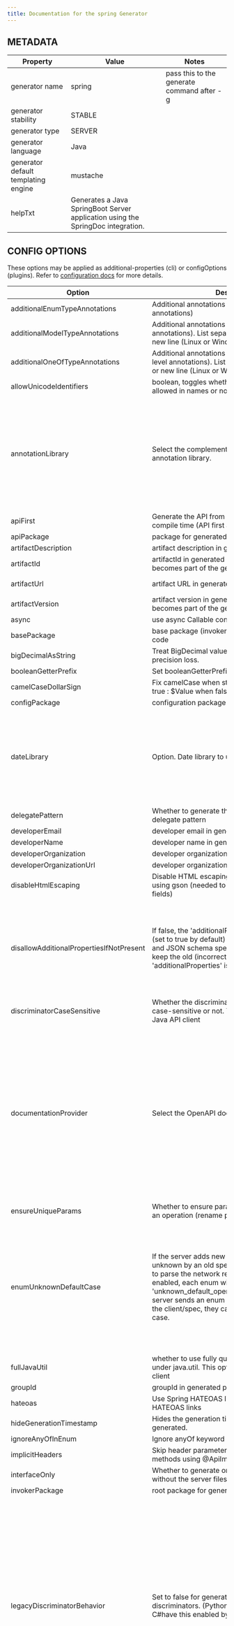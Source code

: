 ```yaml
---
title: Documentation for the spring Generator
---
```


## METADATA

| Property | Value | Notes |
| -------- | ----- | ----- |
| generator name | spring | pass this to the generate command after -g |
| generator stability | STABLE | |
| generator type | SERVER | |
| generator language | Java | |
| generator default templating engine | mustache | |
| helpTxt | Generates a Java SpringBoot Server application using the SpringDoc integration. | |

## CONFIG OPTIONS
These options may be applied as additional-properties (cli) or configOptions (plugins). Refer to [configuration docs](https://openapi-generator.tech/docs/configuration) for more details.

| Option | Description                                                                                                                                                                                                                                                                                                                                 | Values | Default                                                   |
| ------ |---------------------------------------------------------------------------------------------------------------------------------------------------------------------------------------------------------------------------------------------------------------------------------------------------------------------------------------------| ------ |-----------------------------------------------------------|
|additionalEnumTypeAnnotations| Additional annotations for enum type(class level annotations)                                                                                                                                                                                                                                                                               | | null                                                      |
|additionalModelTypeAnnotations| Additional annotations for model type(class level annotations). List separated by semicolon(;) or new line (Linux or Windows)                                                                                                                                                                                                               | | null                                                      |
|additionalOneOfTypeAnnotations|Additional annotations for oneOf interfaces(class level annotations). List separated by semicolon(;) or new line (Linux or Windows)| |null|
|allowUnicodeIdentifiers| boolean, toggles whether unicode identifiers are allowed in names or not, default is false                                                                                                                                                                                                                                                  | | false                                                     |
|annotationLibrary| Select the complementary documentation annotation library.                                                                                                                                                                                                                                                                                  |<dl><dt>**none**</dt><dd>Do not annotate Model and Api with complementary annotations.</dd><dt>**swagger1**</dt><dd>Annotate Model and Api using the Swagger Annotations 1.x library.</dd><dt>**swagger2**</dt><dd>Annotate Model and Api using the Swagger Annotations 2.x library.</dd></dl>| swagger2                                                  |
|apiFirst| Generate the API from the OAI spec at server compile time (API first approach)                                                                                                                                                                                                                                                              | | false                                                     |
|apiPackage| package for generated api classes                                                                                                                                                                                                                                                                                                           | | org.openapitools.api                                      |
|artifactDescription| artifact description in generated pom.xml                                                                                                                                                                                                                                                                                                   | | OpenAPI Java                                              |
|artifactId| artifactId in generated pom.xml. This also becomes part of the generated library's filename                                                                                                                                                                                                                                                 | | openapi-spring                                            |
|artifactUrl| artifact URL in generated pom.xml                                                                                                                                                                                                                                                                                                           | | https://github.com/openapitools/openapi-generator         |
|artifactVersion| artifact version in generated pom.xml. This also becomes part of the generated library's filename                                                                                                                                                                                                                                           | | 1.0.0                                                     |
|async| use async Callable controllers                                                                                                                                                                                                                                                                                                              | | false                                                     |
|basePackage| base package (invokerPackage) for generated code                                                                                                                                                                                                                                                                                            | | org.openapitools                                          |
|bigDecimalAsString| Treat BigDecimal values as Strings to avoid precision loss.                                                                                                                                                                                                                                                                                 | | false                                                     |
|booleanGetterPrefix| Set booleanGetterPrefix                                                                                                                                                                                                                                                                                                                     | | get                                                       |
|camelCaseDollarSign|Fix camelCase when starting with $ sign. when true : $Value when false : $value| |false|
|configPackage| configuration package for generated code                                                                                                                                                                                                                                                                                                    | | org.openapitools.configuration                            ||containerDefaultToNull|Set containers (array, set, map) default to null| |false|
|dateLibrary| Option. Date library to use                                                                                                                                                                                                                                                                                                                 |<dl><dt>**joda**</dt><dd>Joda (for legacy app only)</dd><dt>**legacy**</dt><dd>Legacy java.util.Date </dd><dt>**java8-localdatetime**</dt><dd>Java 8 using LocalDateTime (for legacy app only)</dd><dt>**java8**</dt><dd>Java 8 native JSR310 (preferred for jdk 1.8+)</dd></dl>| java8                                                |
|delegatePattern| Whether to generate the server files using the delegate pattern                                                                                                                                                                                                                                                                             | | false                                                     |
|developerEmail| developer email in generated pom.xml                                                                                                                                                                                                                                                                                                        | | team@openapitools.org                                     |
|developerName| developer name in generated pom.xml                                                                                                                                                                                                                                                                                                         | | OpenAPI-Generator Contributors                            |
|developerOrganization| developer organization in generated pom.xml                                                                                                                                                                                                                                                                                                 | | OpenAPITools.org                                          |
|developerOrganizationUrl| developer organization URL in generated pom.xml                                                                                                                                                                                                                                                                                             | | http://openapitools.org                                   |
|disableHtmlEscaping| Disable HTML escaping of JSON strings when using gson (needed to avoid problems with byte[] fields)                                                                                                                                                                                                                                         | | false                                                     |
|disallowAdditionalPropertiesIfNotPresent| If false, the 'additionalProperties' implementation (set to true by default) is compliant with the OAS and JSON schema specifications. If true (default), keep the old (incorrect) behaviour that 'additionalProperties' is set to false by default.                                                                                        |<dl><dt>**false**</dt><dd>The 'additionalProperties' implementation is compliant with the OAS and JSON schema specifications.</dd><dt>**true**</dt><dd>Keep the old (incorrect) behaviour that 'additionalProperties' is set to false by default.</dd></dl>| true                                                      |
|discriminatorCaseSensitive| Whether the discriminator value lookup should be case-sensitive or not. This option only works for Java API client                                                                                                                                                                                                                          | | true                                                      |
|documentationProvider| Select the OpenAPI documentation provider.                                                                                                                                                                                                                                                                                                  |<dl><dt>**none**</dt><dd>Do not publish an OpenAPI specification.</dd><dt>**source**</dt><dd>Publish the original input OpenAPI specification.</dd><dt>**springfox**</dt><dd>Generate an OpenAPI 2 (fka Swagger RESTful API Documentation Specification) specification using SpringFox 2.x.Deprecated (for removal); use springdoc instead.</dd><dt>**springdoc**</dt><dd>Generate an OpenAPI 3 specification using SpringDoc.</dd></dl>| springdoc                                                 |
|ensureUniqueParams| Whether to ensure parameter names are unique in an operation (rename parameters that are not).                                                                                                                                                                                                                                              | | true                                                      |
|enumUnknownDefaultCase| If the server adds new enum cases, that are unknown by an old spec/client, the client will fail to parse the network response.With this option enabled, each enum will have a new case, 'unknown_default_open_api', so that when the server sends an enum case that is not known by the client/spec, they can safely fallback to this case. |<dl><dt>**false**</dt><dd>No changes to the enum's are made, this is the default option.</dd><dt>**true**</dt><dd>With this option enabled, each enum will have a new case, 'unknown_default_open_api', so that when the enum case sent by the server is not known by the client/spec, can safely be decoded to this case.</dd></dl>| false                                                     |
|fullJavaUtil| whether to use fully qualified name for classes under java.util. This option only works for Java API client                                                                                                                                                                                                                                 | | false                                                     |
|groupId| groupId in generated pom.xml                                                                                                                                                                                                                                                                                                                | | org.openapitools                                          |
|hateoas| Use Spring HATEOAS library to allow adding HATEOAS links                                                                                                                                                                                                                                                                                    | | false                                                     |
|hideGenerationTimestamp| Hides the generation timestamp when files are generated.                                                                                                                                                                                                                                                                                    | | false                                                     |
|ignoreAnyOfInEnum| Ignore anyOf keyword in enum                                                                                                                                                                                                                                                                                                                | | false                                                     |
|implicitHeaders| Skip header parameters in the generated API methods using @ApiImplicitParams annotation.                                                                                                                                                                                                                                                    | | false                                                     ||implicitHeadersRegex|Skip header parameters that matches given regex in the generated API methods using @ApiImplicitParams annotation. Note: this parameter is ignored when implicitHeaders=true| |null|
|interfaceOnly| Whether to generate only API interface stubs without the server files.                                                                                                                                                                                                                                                                      | | false                                                     |
|invokerPackage| root package for generated code                                                                                                                                                                                                                                                                                                             | | org.openapitools.api                                      |
|legacyDiscriminatorBehavior| Set to false for generators with better support for discriminators. (Python, Java, Go, PowerShell, C#have this enabled by default).                                                                                                                                                                                                         |<dl><dt>**true**</dt><dd>The mapping in the discriminator includes descendent schemas that allOf inherit from self and the discriminator mapping schemas in the OAS document.</dd><dt>**false**</dt><dd>The mapping in the discriminator includes any descendent schemas that allOf inherit from self, any oneOf schemas, any anyOf schemas, any x-discriminator-values, and the discriminator mapping schemas in the OAS document AND Codegen validates that oneOf and anyOf schemas contain the required discriminator and throws an error if the discriminator is missing.</dd></dl>| true                                                      |
|library| library template (sub-template)                                                                                                                                                                                                                                                                                                             |<dl><dt>**spring-boot**</dt><dd>Spring-boot Server application .</dd><dt>**spring-cloud**</dt><dd>Spring-Cloud-Feign client with Spring-Boot auto-configured settings.</dd><dt>**spring-http-interface**</dt><dd>Spring 6 HTTP interfaces (testing)</dd></dl>| spring-boot                                               |
|licenseName| The name of the license                                                                                                                                                                                                                                                                                                                     | | Unlicense                                                 |
|licenseUrl| The URL of the license                                                                                                                                                                                                                                                                                                                      | | http://unlicense.org                                      |
|modelPackage| package for generated models                                                                                                                                                                                                                                                                                                                | | org.openapitools.model                                    |
|openApiNullable| Enable OpenAPI Jackson Nullable library                                                                                                                                                                                                                                                                                                     | | true                                                      |
|parentArtifactId| parent artifactId in generated pom N.B. parentGroupId, parentArtifactId and parentVersion must all be specified for any of them to take effect                                                                                                                                                                                              | | null                                                      |
|parentGroupId| parent groupId in generated pom N.B. parentGroupId, parentArtifactId and parentVersion must all be specified for any of them to take effect                                                                                                                                                                                                 | | null                                                      |
|parentVersion| parent version in generated pom N.B. parentGroupId, parentArtifactId and parentVersion must all be specified for any of them to take effect                                                                                                                                                                                                 | | null                                                      |
|performBeanValidation| Use Bean Validation Impl. to perform BeanValidation                                                                                                                                                                                                                                                                                         | | false                                                     |
|prependFormOrBodyParameters| Add form or body parameters to the beginning of the parameter list.                                                                                                                                                                                                                                                                         | | false                                                     |
|reactive| wrap responses in Mono/Flux Reactor types (spring-boot only)                                                                                                                                                                                                                                                                                | | false                                                     ||requestMappingMode|Where to generate the class level @RequestMapping annotation.|<dl><dt>**api_interface**</dt><dd>Generate the @RequestMapping annotation on the generated Api Interface.</dd><dt>**controller**</dt><dd>Generate the @RequestMapping annotation on the generated Api Controller Implementation.</dd><dt>**none**</dt><dd>Do not add a class level @RequestMapping annotation.</dd></dl>|controller|
|responseWrapper| wrap the responses in given type (Future, Callable, CompletableFuture,ListenableFuture, DeferredResult, RxObservable, RxSingle or fully qualified type)                                                                                                                                                                                     | | null                                                      |
|returnSuccessCode| Generated server returns 2xx code                                                                                                                                                                                                                                                                                                           | | false                                                     |
|scmConnection| SCM connection in generated pom.xml                                                                                                                                                                                                                                                                                                         | | scm:git:git@github.com:openapitools/openapi-generator.git |
|scmDeveloperConnection| SCM developer connection in generated pom.xml                                                                                                                                                                                                                                                                                               | | scm:git:git@github.com:openapitools/openapi-generator.git |
|scmUrl| SCM URL in generated pom.xml                                                                                                                                                                                                                                                                                                                | | https://github.com/openapitools/openapi-generator         |
|serializableModel| boolean - toggle &quot;implements Serializable&quot; for generated models                                                                                                                                                                                                                                                                   | | false                                                     |
|singleContentTypes| Whether to select only one produces/consumes content-type by operation.                                                                                                                                                                                                                                                                     | | false                                                     |
|skipDefaultInterface| Whether to skip generation of default implementations for java8 interfaces                                                                                                                                                                                                                                                                            | | false                                                     |
|snapshotVersion| Uses a SNAPSHOT version.                                                                                                                                                                                                                                                                                                                    |<dl><dt>**true**</dt><dd>Use a SnapShot Version</dd><dt>**false**</dt><dd>Use a Release Version</dd></dl>| null                                                      |
|sortModelPropertiesByRequiredFlag| Sort model properties to place required parameters before optional parameters.                                                                                                                                                                                                                                                              | | true                                                      |
|sortParamsByRequiredFlag| Sort method arguments to place required parameters before optional parameters.                                                                                                                                                                                                                                                              | | true                                                      |
|sourceFolder| source folder for generated code                                                                                                                                                                                                                                                                                                            | | src/main/java                                             |
|testOutput| Set output folder for models and APIs tests                                                                                                                                                                                                                                                                                                 | | ${project.build.directory}/generated-test-sources/openapi |
|title| server title name or client service name                                                                                                                                                                                                                                                                                                    | | OpenAPI Spring                                            |
|unhandledException| Declare operation methods to throw a generic exception and allow unhandled exceptions (useful for Spring `@ControllerAdvice` directives).                                                                                                                                                                                                   | | false                                                     |
|useBeanValidation| Use BeanValidation API annotations                                                                                                                                                                                                                                                                                                          | | true                                                      |
|useFeignClientUrl|Whether to generate Feign client with url parameter.| |true|
|useJakartaEe|whether to use Jakarta EE namespace instead of javax| |false|
|useOptional| Use Optional container for optional parameters                                                                                                                                                                                                                                                                                              | | false|
|useSpringBoot3|Generate code and provide dependencies for use with Spring Boot 3.x. (Use jakarta instead of javax in imports). Enabling this option will also enable `useJakartaEe`.| |false                                                     |
|useSpringController| Annotate the generated API as a Spring Controller                                                                                                                                                                                                                                                                                           | | false                                                     ||useSwaggerUI|Open the OpenApi specification in swagger-ui. Will also import and configure needed dependencies| |true|
|useTags| use tags for creating interface and controller classnames                                                                                                                                                                                                                                                                                   | | false                                                     |
|virtualService| Generates the virtual service. For more details refer - https://github.com/virtualansoftware/virtualan/wiki                                                                                                                                                                                                                                 | | false                                                     |
|withXml| whether to include support for application/xml content type and include XML annotations in the model (works with libraries that provide support for JSON and XML)                                                                                                                                                                           | | false                                                     |
|useResponseEntity| Use the `ResponseEntity` type to wrap return values of generated API methods                                                                                                                                                                                                                                                                | | true                                                      |

## SUPPORTED VENDOR EXTENSIONS

| Extension name | Description | Applicable for | Default value |
| -------------- | ----------- | -------------- | ------------- |
|x-discriminator-value|Used with model inheritance to specify value for discriminator that identifies current model|MODEL|
|x-implements|Ability to specify interfaces that model must implements|MODEL|empty array
|x-setter-extra-annotation|Custom annotation that can be specified over java setter for specific field|FIELD|When field is array & uniqueItems, then this extension is used to add `@JsonDeserialize(as = LinkedHashSet.class)` over setter, otherwise no value
|x-tags|Specify multiple swagger tags for operation|OPERATION|null
|x-accepts|Specify custom value for 'Accept' header for operation|OPERATION|null
|x-content-type|Specify custom value for 'Content-Type' header for operation|OPERATION|null
|x-class-extra-annotation|List of custom annotations to be added to model|MODEL|null
|x-field-extra-annotation|List of custom annotations to be added to property|FIELD|null
|x-spring-paginated|Add org.springframework.data.domain.Pageable to controller method. Can be used to handle page & size query parameters|OPERATION|false
|x-version-param|Marker property that tells that this parameter would be used for endpoint versioning. Applicable for headers & query params. true/false|OPERATION_PARAMETER|null


## IMPORT MAPPING

| Type/Alias | Imports |
| ---------- | ------- |
|Array|java.util.List|
|ArrayList|java.util.ArrayList|
|BigDecimal|java.math.BigDecimal|
|Date|java.util.Date|
|DateTime|org.joda.time.*|
|File|java.io.File|
|HashMap|java.util.HashMap|
|LinkedHashSet|java.util.LinkedHashSet|
|List|java.util.*|
|LocalDate|org.joda.time.*|
|LocalDateTime|org.joda.time.*|
|LocalTime|org.joda.time.*|
|Map|java.util.Map|
|Set|java.util.*|
|Timestamp|java.sql.Timestamp|
|URI|java.net.URI|
|UUID|java.util.UUID|


## INSTANTIATION TYPES

| Type/Alias | Instantiated By |
| ---------- | --------------- |
|array|ArrayList|
|map|HashMap|
|set|LinkedHashSet|


## LANGUAGE PRIMITIVES

<ul class="column-ul">
<li>Boolean</li>
<li>Double</li>
<li>Float</li>
<li>Integer</li>
<li>Long</li>
<li>Object</li>
<li>String</li>
<li>boolean</li>
<li>byte[]</li>
</ul>

## RESERVED WORDS

<ul class="column-ul">
<li>abstract</li>
<li>apiclient</li>
<li>apiexception</li>
<li>apiresponse</li>
<li>assert</li>
<li>boolean</li>
<li>break</li>
<li>byte</li>
<li>case</li>
<li>catch</li>
<li>char</li>
<li>class</li>
<li>configuration</li>
<li>const</li>
<li>continue</li>
<li>default</li>
<li>do</li>
<li>double</li>
<li>else</li>
<li>enum</li>
<li>extends</li>
<li>file</li>
<li>final</li>
<li>finally</li>
<li>float</li>
<li>for</li>
<li>goto</li>
<li>if</li>
<li>implements</li>
<li>import</li>
<li>instanceof</li>
<li>int</li>
<li>interface</li>
<li>list</li>
<li>localreturntype</li>
<li>localvaraccept</li>
<li>localvaraccepts</li>
<li>localvarauthnames</li>
<li>localvarcollectionqueryparams</li>
<li>localvarcontenttype</li>
<li>localvarcontenttypes</li>
<li>localvarcookieparams</li>
<li>localvarformparams</li>
<li>localvarheaderparams</li>
<li>localvarpath</li>
<li>localvarpostbody</li>
<li>localvarqueryparams</li>
<li>long</li>
<li>native</li>
<li>new</li>
<li>null</li>
<li>object</li>
<li>package</li>
<li>private</li>
<li>protected</li>
<li>public</li>
<li>return</li>
<li>short</li>
<li>static</li>
<li>strictfp</li>
<li>stringutil</li>
<li>super</li>
<li>switch</li>
<li>synchronized</li>
<li>this</li>
<li>throw</li>
<li>throws</li>
<li>transient</li>
<li>try</li>
<li>void</li>
<li>volatile</li>
<li>while</li>
</ul>

## FEATURE SET


### Client Modification Feature
| Name | Supported | Defined By |
| ---- | --------- | ---------- |
|BasePath|✓|ToolingExtension
|Authorizations|✗|ToolingExtension
|UserAgent|✗|ToolingExtension
|MockServer|✗|ToolingExtension

### Data Type Feature
| Name | Supported | Defined By |
| ---- | --------- | ---------- |
|Custom|✗|OAS2,OAS3
|Int32|✓|OAS2,OAS3
|Int64|✓|OAS2,OAS3
|Float|✓|OAS2,OAS3
|Double|✓|OAS2,OAS3
|Decimal|✓|ToolingExtension
|String|✓|OAS2,OAS3
|Byte|✓|OAS2,OAS3
|Binary|✓|OAS2,OAS3
|Boolean|✓|OAS2,OAS3
|Date|✓|OAS2,OAS3
|DateTime|✓|OAS2,OAS3
|Password|✓|OAS2,OAS3
|File|✓|OAS2
|Uuid|✗|
|Array|✓|OAS2,OAS3
|Null|✗|OAS3
|AnyType|✗|OAS2,OAS3
|Object|✓|OAS2,OAS3
|Maps|✓|ToolingExtension
|CollectionFormat|✓|OAS2
|CollectionFormatMulti|✓|OAS2
|Enum|✓|OAS2,OAS3
|ArrayOfEnum|✓|ToolingExtension
|ArrayOfModel|✓|ToolingExtension
|ArrayOfCollectionOfPrimitives|✓|ToolingExtension
|ArrayOfCollectionOfModel|✓|ToolingExtension
|ArrayOfCollectionOfEnum|✓|ToolingExtension
|MapOfEnum|✓|ToolingExtension
|MapOfModel|✓|ToolingExtension
|MapOfCollectionOfPrimitives|✓|ToolingExtension
|MapOfCollectionOfModel|✓|ToolingExtension
|MapOfCollectionOfEnum|✓|ToolingExtension

### Documentation Feature
| Name | Supported | Defined By |
| ---- | --------- | ---------- |
|Readme|✓|ToolingExtension
|Model|✓|ToolingExtension
|Api|✓|ToolingExtension

### Global Feature
| Name | Supported | Defined By |
| ---- | --------- | ---------- |
|Host|✓|OAS2,OAS3
|BasePath|✓|OAS2,OAS3
|Info|✓|OAS2,OAS3
|Schemes|✗|OAS2,OAS3
|PartialSchemes|✓|OAS2,OAS3
|Consumes|✓|OAS2
|Produces|✓|OAS2
|ExternalDocumentation|✓|OAS2,OAS3
|Examples|✓|OAS2,OAS3
|XMLStructureDefinitions|✓|OAS2,OAS3
|MultiServer|✗|OAS3
|ParameterizedServer|✗|OAS3
|ParameterStyling|✗|OAS3
|Callbacks|✗|OAS3
|LinkObjects|✗|OAS3

### Parameter Feature
| Name | Supported | Defined By |
| ---- | --------- | ---------- |
|Path|✓|OAS2,OAS3
|Query|✓|OAS2,OAS3
|Header|✓|OAS2,OAS3
|Body|✓|OAS2
|FormUnencoded|✓|OAS2
|FormMultipart|✓|OAS2
|Cookie|✗|OAS3

### Schema Support Feature
| Name | Supported | Defined By |
| ---- | --------- | ---------- |
|Simple|✓|OAS2,OAS3
|Composite|✓|OAS2,OAS3
|Polymorphism|✓|OAS2,OAS3
|Union|✗|OAS3
|allOf|✗|OAS2,OAS3
|anyOf|✗|OAS3
|oneOf|✗|OAS3
|not|✗|OAS3

### Security Feature
| Name | Supported | Defined By |
| ---- | --------- | ---------- |
|BasicAuth|✓|OAS2,OAS3
|ApiKey|✓|OAS2,OAS3
|OpenIDConnect|✗|OAS3
|BearerToken|✗|OAS3
|OAuth2_Implicit|✓|OAS2,OAS3
|OAuth2_Password|✓|OAS2,OAS3
|OAuth2_ClientCredentials|✓|OAS2,OAS3
|OAuth2_AuthorizationCode|✓|OAS2,OAS3

### Wire Format Feature
| Name | Supported | Defined By |
| ---- | --------- | ---------- |
|JSON|✓|OAS2,OAS3
|XML|✓|OAS2,OAS3
|PROTOBUF|✗|ToolingExtension
|Custom|✓|OAS2,OAS3
